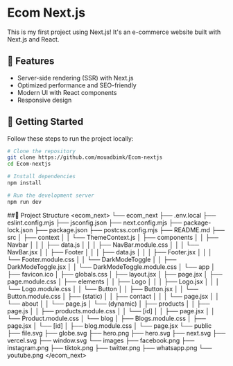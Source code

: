 # Ecom Next.js  

This is my first project using Next.js! It's an e-commerce website built with Next.js and React.  

## 🚀 Features  
- Server-side rendering (SSR) with Next.js  
- Optimized performance and SEO-friendly  
- Modern UI with React components  
- Responsive design  

## 📌 Getting Started  

Follow these steps to run the project locally:  

```bash
# Clone the repository
git clone https://github.com/mouadbimk/Ecom-nextjs
cd Ecom-nextjs

# Install dependencies
npm install

# Run the development server
npm run dev

```

##📂 Project Structure
<ecom_next>
└── ecom_next
    ├── .env.local
    ├── eslint.config.mjs
    ├── jsconfig.json
    ├── next.config.mjs
    ├── package-lock.json
    ├── package.json
    ├── postcss.config.mjs
    ├── README.md
    ├── src
    │   ├── context
    │   │   └── ThemeContext.js
    │   ├── components
    │   │   ├── Navbar
    │   │   │   ├── data.js
    │   │   │   ├── NavBar.module.css
    │   │   │   └── NavBar.jsx
    │   │   ├── Footer
    │   │   │   ├── data.js
    │   │   │   ├── Footer.jsx
    │   │   │   └── Footer.module.css
    │   │   └── DarkModeToggle
    │   │       ├── DarkModeToggle.jsx
    │   │       └── DarkModeToggle.module.css
    │   └── app
    │       ├── favicon.ico
    │       ├── globals.css
    │       ├── layout.jsx
    │       ├── page.jsx
    │       ├── page.module.css
    │       ├── elements
    │       │   ├── Logo
    │       │   │   ├── Logo.jsx
    │       │   │   └── Logo.module.css
    │       │   └── Button
    │       │       ├── Button.jsx
    │       │       └── Button.module.css
    │       ├── (static)
    │       │   ├── contact
    │       │   │   └── page.jsx
    │       │   └── about
    │       │       └── page.js
    │       └── (dynamic)
    │           ├── products
    │           │   ├── page.js
    │           │   ├── products.module.css
    │           │   └── [id]
    │           │       ├── page.jsx
    │           │       └── Product.module.css
    │           └── blog
    │               ├── Blogs.module.css
    │               ├── page.jsx
    │               └── [id]
    │                   ├── blog.module.css
    │                   └── page.jsx
    └── public
        ├── file.svg
        ├── globe.svg
        ├── hero.png
        ├── hero.svg
        ├── next.svg
        ├── vercel.svg
        ├── window.svg
        └── images
            ├── facebook.png
            ├── instagram.png
            ├── tiktok.png
            ├── twitter.png
            ├── whatsapp.png
            └── youtube.png
</ecom_next>
